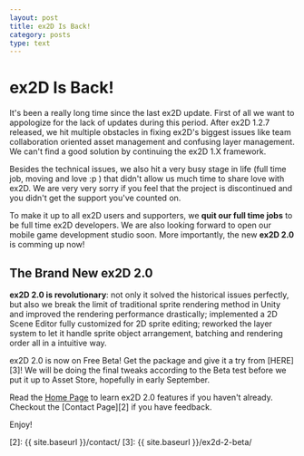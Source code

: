 ```yaml
---
layout: post
title: ex2D Is Back! 
category: posts
type: text
---
```


# ex2D Is Back!

It's been a really long time since the last ex2D update. First of all we want to appologize for the lack of 
updates during this period. After ex2D 1.2.7 released, we hit multiple obstacles in fixing ex2D's biggest issues
 like team collaboration oriented asset management and confusing layer management. We can't find a good solution
 by continuing the ex2D 1.X framework. 

Besides the technical issues, we also hit a very busy stage in life (full time job, moving and love :p ) that didn't
 allow us much time to share love with ex2D. We are very very sorry if you feel that the project is discontinued and
 you didn't get the support you've counted on. 
 
To make it up to all ex2D users and supporters, we __quit our full time jobs__
 to be full time ex2D developers. We are also looking forward to open our mobile game development studio soon. More importantly,
 the new __ex2D 2.0__ is comming up now!

## The Brand New ex2D 2.0

__ex2D 2.0 is revolutionary__: not only it solved the historical issues perfectly, but also we break the limit of traditional
 sprite rendering method in Unity and improved the rendering performance drastically; implemented a 2D Scene Editor fully customized
 for 2D sprite editing; reworked the layer system to
 let it handle sprite object arrangement, batching and rendering order all in a intuitive way.

ex2D 2.0 is now on Free Beta! Get the package and give it a try from [HERE][3]! We will be doing the final tweaks according to
 the Beta test before we put it up to Asset Store, hopefully in early September.

Read the [Home Page][1] to learn ex2D 2.0 features if you haven't already. Checkout the [Contact Page][2] if you have feedback.

Enjoy!

[1]: http://ex-dev.com/ex2d 
[2]: {{ site.baseurl }}/contact/
[3]: {{ site.baseurl }}/ex2d-2-beta/


